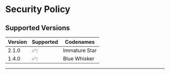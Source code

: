 # Security Policy

## Supported Versions

| Version |      Supported     |  Codenames   | 
| ------- | ------------------ |--------------|
| 2.1.0   | ✅:                |Immature Star |
| 1.4.0   | ✅:                |Blue Whisker  |
-----------------------------------------------
